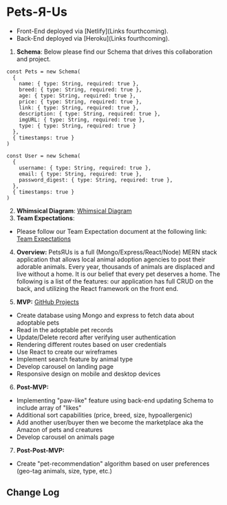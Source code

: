 # Pets-Я-Us

- Front-End deployed via [Netlify](Links fourthcoming).
- Back-End deployed via [Heroku](Links fourthcoming).

1. **Schema**: Below please find our Schema that drives this collaboration and project.

```
const Pets = new Schema(
  {
    name: { type: String, required: true },
    breed: { type: String, required: true },
    age: { type: String, required: true },
    price: { type: String, required: true },
    link: { type: String, required: true },
    description: { type: String, required: true },
    imgURL: { type: String, required: true },
    type: { type: String, required: true }
  },
  { timestamps: true }
)

const User = new Schema(
  {
    username: { type: String, required: true },
    email: { type: String, required: true },
    password_digest: { type: String, required: true },
  },
  { timestamps: true }
)
```

2.  **Whimsical Diagram**: 
[Whimsical Diagram](https://whimsical.com/pets-r-us-BYYb4aEnZ6ZQp5euw1pyeM)
3. **Team Expectations**: 
- Please follow our Team Expectation document at the following link:
[Team Expectations](https://docs.google.com/document/d/1eA6QCDwI73bZnpWVY_Xw4I9eVHkmDq72QwM7xrcqa0I/edit?usp=sharing)

4. **Overview:** PetsЯUs is a full (Mongo/Express/React/Node) MERN stack application that allows local animal adoption agencies to post their adorable animals. Every year, thousands of animals are displaced and live without a home. It is our belief that every pet deserves a home. The following is a list of the features: our application has full CRUD on the back, and utilizing the React framework on the front end. 

5. **MVP:** [GitHub Projects](https://github.com/jessicamyee/pets-r-us/projects/1)
- Create database using Mongo and express to fetch data about adoptable pets
- Read in the adoptable pet records 
- Update/Delete record after verifying user authentication
- Rendering different routes based on user credentials
- Use React to create our wireframes
- Implement search feature by animal type
- Develop carousel on landing page
- Responsive design on mobile and desktop devices

6. **Post-MVP:** 
- Implementing "paw-like" feature using back-end updating Schema to include array of "likes"
- Additional sort capabilities (price, breed, size, hypoallergenic) 
- Add another user/buyer then we become the marketplace aka the Amazon of pets and creatures
- Develop carousel on animals page

7. **Post-Post-MVP:**
- Create "pet-recommendation" algorithm based on user preferences (geo-tag animals, size, type, etc.)

## Change Log
